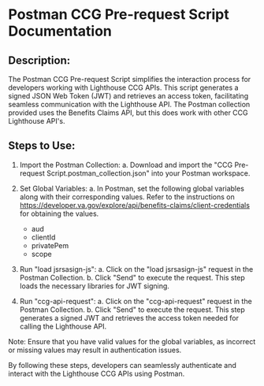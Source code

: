 # Postman CCG Pre-request Script Documentation

## Description:

The Postman CCG Pre-request Script simplifies the interaction process for developers working with Lighthouse CCG APIs. This script generates a signed JSON Web Token (JWT) and retrieves an access token, facilitating seamless communication with the Lighthouse API. The Postman collection provided uses the Benefits Claims API, but this does work with other CCG Lighthouse API's.

## Steps to Use:

1. Import the Postman Collection:
    a. Download and import the "CCG Pre-request Script.postman_collection.json" into your Postman workspace.

2. Set Global Variables:
    a. In Postman, set the following global variables along with their corresponding values. Refer to the instructions on https://developer.va.gov/explore/api/benefits-claims/client-credentials for obtaining the values.

    - aud
    - clientId
    - privatePem
    - scope

3. Run "load jsrsasign-js":
    a. Click on the "load jsrsasign-js" request in the Postman Collection.
    b. Click "Send" to execute the request. This step loads the necessary libraries for JWT signing.

4. Run "ccg-api-request":
    a. Click on the "ccg-api-request" request in the Postman Collection.
    b. Click "Send" to execute the request. This step generates a signed JWT and retrieves the access token needed for calling the Lighthouse API.

Note: Ensure that you have valid values for the global variables, as incorrect or missing values may result in authentication issues.

By following these steps, developers can seamlessly authenticate and interact with the Lighthouse CCG APIs using Postman.
